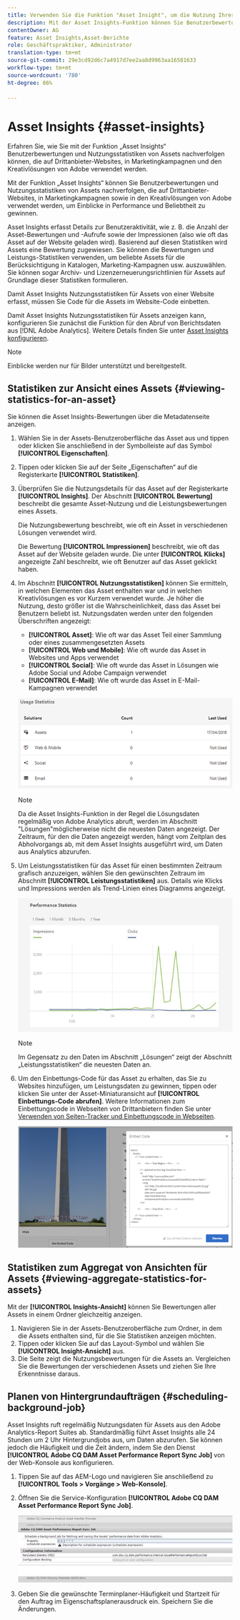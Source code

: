```yaml
---
title: Verwenden Sie die Funktion "Asset Insight", um die Nutzung Ihrer Bilder zu verfolgen
description: Mit der Asset Insights-Funktion können Sie Benutzerbewertungen und Nutzungsstatistiken von Bildern verfolgen, die auf Websites von Drittanbietern, in Marketing-Kampagnen und in kreativen Lösungen der Adobe verwendet werden.
contentOwner: AG
feature: Asset Insights,Asset-Berichte
role: Geschäftspraktiker, Administrator
translation-type: tm+mt
source-git-commit: 29e3cd92d6c7a4917d7ee2aa8d9963aa16581633
workflow-type: tm+mt
source-wordcount: '780'
ht-degree: 86%

---
```



# Asset Insights {#asset-insights}

Erfahren Sie, wie Sie mit der Funktion „Asset Insights“ Benutzerbewertungen und Nutzungsstatistiken von Assets nachverfolgen können, die auf Drittanbieter-Websites, in Marketingkampagnen und den Kreativlösungen von Adobe verwendet werden. 

Mit der Funktion „Asset Insights“ können Sie Benutzerbewertungen und Nutzungsstatistiken von Assets nachverfolgen, die auf Drittanbieter-Websites, in Marketingkampagnen sowie in den Kreativlösungen von Adobe verwendet werden, um Einblicke in Performance und Beliebtheit zu gewinnen.

Asset Insights erfasst Details zur Benutzeraktivität, wie z. B. die Anzahl der Asset-Bewertungen und -Aufrufe sowie der Impressionen (also wie oft das Asset auf der Website geladen wird). Basierend auf diesen Statistiken wird Assets eine Bewertung zugewiesen. Sie können die Bewertungen und Leistungs-Statistiken verwenden, um beliebte Assets für die Berücksichtigung in Katalogen, Marketing-Kampagnen usw. auszuwählen. Sie können sogar Archiv- und Lizenzerneuerungsrichtlinien für Assets auf Grundlage dieser Statistiken formulieren.

Damit Asset Insights Nutzungsstatistiken für Assets von einer Website erfasst, müssen Sie Code für die Assets im Website-Code einbetten.

Damit Asset Insights Nutzungsstatistiken für Assets anzeigen kann, konfigurieren Sie zunächst die Funktion für den Abruf von Berichtsdaten aus [!DNL Adobe Analytics]. Weitere Details finden Sie unter [Asset Insights konfigurieren](touch-ui-configuring-asset-insights.md).

>[!NOTE]
>
>Einblicke werden nur für Bilder unterstützt und bereitgestellt.

## Statistiken zur Ansicht eines Assets {#viewing-statistics-for-an-asset}

Sie können die Asset Insights-Bewertungen über die Metadatenseite anzeigen.

1. Wählen Sie in der Assets-Benutzeroberfläche das Asset aus und tippen oder klicken Sie anschließend in der Symbolleiste auf das Symbol **[!UICONTROL Eigenschaften]**.
1. Tippen oder klicken Sie auf der Seite „Eigenschaften“ auf die Registerkarte **[!UICONTROL Statistiken]**.
1. Überprüfen Sie die Nutzungsdetails für das Asset auf der Registerkarte **[!UICONTROL Insights]**. Der Abschnitt **[!UICONTROL Bewertung]** beschreibt die gesamte Asset-Nutzung und die Leistungsbewertungen eines Assets.

   Die Nutzungsbewertung beschreibt, wie oft ein Asset in verschiedenen Lösungen verwendet wird.

   Die Bewertung **[!UICONTROL Impressionen]** beschreibt, wie oft das Asset auf der Website geladen wurde. Die unter **[!UICONTROL Klicks]** angezeigte Zahl beschreibt, wie oft Benutzer auf das Asset geklickt haben.

1. Im Abschnitt **[!UICONTROL Nutzungsstatistiken]** können Sie ermitteln, in welchen Elementen das Asset enthalten war und in welchen Kreativlösungen es vor Kurzem verwendet wurde. Je höher die Nutzung, desto größer ist die Wahrscheinlichkeit, dass das Asset bei Benutzern beliebt ist. Nutzungsdaten werden unter den folgenden Überschriften angezeigt:

   * **[!UICONTROL Asset]**: Wie oft war das Asset Teil einer Sammlung oder eines zusammengesetzten Assets
   * **[!UICONTROL Web und Mobile]**: Wie oft wurde das Asset in Websites und Apps verwendet
   * **[!UICONTROL Social]**: Wie oft wurde das Asset in Lösungen wie Adobe Social und Adobe Campaign verwendet
   * **[!UICONTROL E-Mail]**: Wie oft wurde das Asset in E-Mail-Kampagnen verwendet

   ![Nutzungsstatistiken](assets/usage_statistics.png)

   >[!NOTE]
   >
   >Da die Asset Insights-Funktion in der Regel die Lösungsdaten regelmäßig von Adobe Analytics abruft, werden im Abschnitt &quot;Lösungen&quot;möglicherweise nicht die neuesten Daten angezeigt. Der Zeitraum, für den die Daten angezeigt werden, hängt vom Zeitplan des Abholvorgangs ab, mit dem Asset Insights ausgeführt wird, um Daten aus Analytics abzurufen.

1. Um Leistungsstatistiken für das Asset für einen bestimmten Zeitraum grafisch anzuzeigen, wählen Sie den gewünschten Zeitraum im Abschnitt **[!UICONTROL Leistungsstatistiken]** aus. Details wie Klicks und Impressions werden als Trend-Linien eines Diagramms angezeigt.

   ![chlimage_1-3](assets/chlimage_1-3.jpeg)

   >[!NOTE]
   >
   >Im Gegensatz zu den Daten im Abschnitt „Lösungen“ zeigt der Abschnitt „Leistungsstatistiken“ die neuesten Daten an.

1. Um den Einbettungs-Code für das Asset zu erhalten, das Sie zu Websites hinzufügen, um Leistungsdaten zu gewinnen, tippen oder klicken Sie unter der Asset-Miniaturansicht auf **[!UICONTROL Einbettungs-Code abrufen]**. Weitere Informationen zum Einbettungscode in Webseiten von Drittanbietern finden Sie unter [Verwenden von Seiten-Tracker und Einbettungscode in Webseiten](touch-ui-using-page-tracker.md).

   ![chlimage_1-303](assets/chlimage_1-303.png)

## Statistiken zum Aggregat von Ansichten für Assets {#viewing-aggregate-statistics-for-assets}

Mit der **[!UICONTROL Insights-Ansicht]** können Sie Bewertungen aller Assets in einem Ordner gleichzeitig anzeigen.

1. Navigieren Sie in der Assets-Benutzeroberfläche zum Ordner, in dem die Assets enthalten sind, für die Sie Statistiken anzeigen möchten.
1. Tippen oder klicken Sie auf das Layout-Symbol und wählen Sie **[!UICONTROL Insight-Ansicht]** aus.
1. Die Seite zeigt die Nutzungsbewertungen für die Assets an. Vergleichen Sie die Bewertungen der verschiedenen Assets und ziehen Sie Ihre Erkenntnisse daraus.

## Planen von Hintergrundaufträgen {#scheduling-background-job}

Asset Insights ruft regelmäßig Nutzungsdaten für Assets aus den Adobe Analytics-Report Suites ab. Standardmäßig führt Asset Insights alle 24 Stunden um 2 Uhr Hintergrundjobs aus, um Daten abzurufen. Sie können jedoch die Häufigkeit und die Zeit ändern, indem Sie den Dienst **[!UICONTROL Adobe CQ DAM Asset Performance Report Sync Job]** von der Web-Konsole aus konfigurieren.

1. Tippen Sie auf das AEM-Logo und navigieren Sie anschließend zu **[!UICONTROL Tools > Vorgänge > Web-Konsole]**.
1. Öffnen Sie die Service-Konfiguration **[!UICONTROL Adobe CQ DAM Asset Performance Report Sync Job]**.

   ![chlimage_1-304](assets/chlimage_1-304.png)

1. Geben Sie die gewünschte Terminplaner-Häufigkeit und Startzeit für den Auftrag im Eigenschaftsplanerausdruck ein. Speichern Sie die Änderungen.
